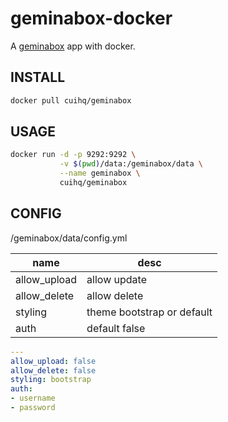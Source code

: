 # geminabox-docker

A [geminabox](https://github.com/geminabox/geminabox) app with docker.

## INSTALL

```sh
docker pull cuihq/geminabox
```

## USAGE

```sh
docker run -d -p 9292:9292 \
           -v $(pwd)/data:/geminabox/data \
           --name geminabox \
           cuihq/geminabox
```

## CONFIG

/geminabox/data/config.yml

name | desc
--|--
allow_upload | allow update
allow_delete | allow delete
styling | theme bootstrap or default
auth | default false

```yaml
---
allow_upload: false
allow_delete: false
styling: bootstrap
auth:
- username
- password
```
